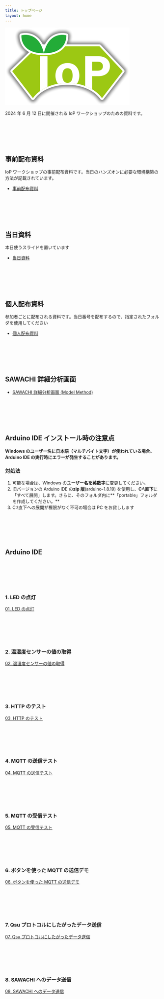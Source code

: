 ```yaml
---
title: トップページ
layout: home
---
```


![IoP Workshop](sawachi_logo.png)

2024 年 6 月 12 日に開催される IoP ワークショップのための資料です。

<div style="height: 80px;"></div>

## 事前配布資料

IoP ワークショップの事前配布資料です。当日のハンズオンに必要な環境構築の方法が記載されています。

- [事前配布資料](https://ptk-y-nakahira.github.io/iop-lec-preparation/)

<div style="height: 80px;"></div>

## 当日資料

本日使うスライドを置いています

- [当日資料](https://share.1password.com/s#jQ-LmexAohspvhsRDgA8-COaa1P96SwYjBeeoS0T-_Q)

<div style="height: 80px;"></div>

## 個人配布資料

参加者ごとに配布される資料です。当日番号を配布するので、指定されたフォルダを使用してください

- [個人配布資料](https://share.1password.com/s#3ywoKWNS_TePjkih8Ms8JGCrEhn3AR31hxBzovMZZhI)

<div style="height: 80px;"></div>

## SAWACHI 詳細分析画面

- [SAWACHI 詳細分析画面 (Model Method)](https://testbed-tech-mm.sawachi.com/)

<div style="height: 80px;"></div>

## Arduino IDE インストール時の注意点

**Windows のユーザー名に日本語（マルチバイト文字）が使われている場合、Arduino IDE の実行時にエラーが発生することがあります。**

### 対処法

1. 可能な場合は、Windows の**ユーザー名を英数字**に変更してください。
2. 旧バージョンの Arduino IDE の**zip 版**(arduino-1.8.19) を使用し、**C:\直下**に「すべて展開」します。さらに、そのフォルダ内に**「portable」フォルダを作成してください。**
3. C:\直下への展開が権限がなく不可の場合は PC をお貸しします

<div style="height: 80px;"></div>

## Arduino IDE

<div style="height: 80px;"></div>

### 1. LED の点灯

[01. LED の点灯](0001_led)

<div style="height: 80px;"></div>

### 2. 温湿度センサーの値の取得

[02. 温湿度センサーの値の取得](0002_sht31)

<div style="height: 80px;"></div>

### 3. HTTP のテスト

[03. HTTP のテスト](0003_http)

<div style="height: 80px;"></div>

### 4. MQTT の送信テスト

[04. MQTT の送信テスト](0004_mqtt_pub)

<div style="height: 80px;"></div>

### 5. MQTT の受信テスト

[05. MQTT の受信テスト](0005_mqtt_sub)

<div style="height: 80px;"></div>

### 6. ボタンを使った MQTT の送信デモ

[06. ボタンを使った MQTT の送信デモ](0006_button)

<div style="height: 80px;"></div>

### 7. Qsu プロトコルにしたがったデータ送信

[07. Qsu プロトコルにしたがったデータ送信](0007_qsu)

<div style="height: 80px;"></div>

### 8. SAWACHI へのデータ送信

[08. SAWACHI へのデータ送信](0008_sawachi)
